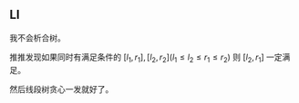 ## LI
我不会析合树。

推推发现如果同时有满足条件的 $[l_1, r_1], [l_2, r_2] (l_1 \leq l_2 \leq r_1 \leq r_2)$ 则 $[l_2, r_1]$ 一定满足。

然后线段树贪心一发就好了。
